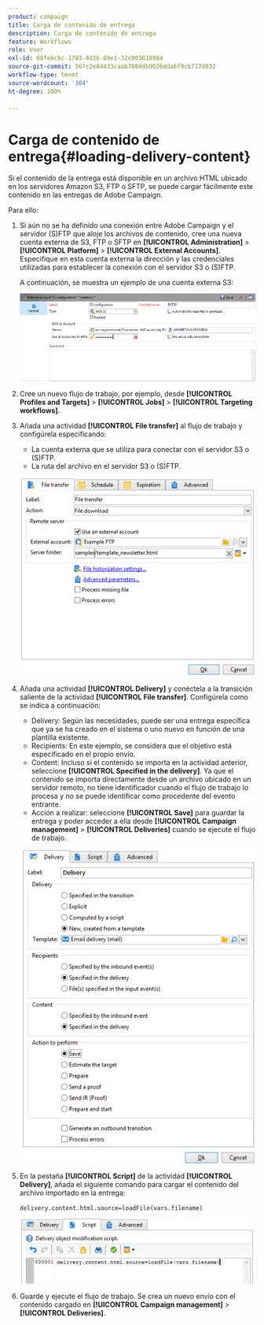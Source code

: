 ```yaml
---
product: campaign
title: Carga de contenido de entrega
description: Carga de contenido de entrega
feature: Workflows
role: User
exl-id: 08febcbc-1703-4d36-89e1-32c903618084
source-git-commit: 567c2e84433caab708ddb9026dda6f9cb717d032
workflow-type: tm+mt
source-wordcount: '304'
ht-degree: 100%

---
```


# Carga de contenido de entrega{#loading-delivery-content}

Si el contenido de la entrega está disponible en un archivo HTML ubicado en los servidores Amazon S3, FTP o SFTP, se puede cargar fácilmente este contenido en las entregas de Adobe Campaign.

Para ello:

1. Si aún no se ha definido una conexión entre Adobe Campaign y el servidor (S)FTP que aloje los archivos de contenido, cree una nueva cuenta externa de S3, FTP o SFTP en **[!UICONTROL Administration]** > **[!UICONTROL Platform]** > **[!UICONTROL External Accounts]**. Especifique en esta cuenta externa la dirección y las credenciales utilizadas para establecer la conexión con el servidor S3 o (S)FTP.

   A continuación, se muestra un ejemplo de una cuenta externa S3:

   ![](assets/delivery_loadcontent_filetransfertexamples3.png)

1. Cree un nuevo flujo de trabajo, por ejemplo, desde **[!UICONTROL Profiles and Targets]** > **[!UICONTROL Jobs]** > **[!UICONTROL Targeting workflows]**.
1. Añada una actividad **[!UICONTROL File transfer]** al flujo de trabajo y configúrela especificando:

   * La cuenta externa que se utiliza para conectar con el servidor S3 o (S)FTP.
   * La ruta del archivo en el servidor S3 o (S)FTP.

   ![](assets/delivery_loadcontent_filetransfertexample.png)

1. Añada una actividad **[!UICONTROL Delivery]** y conéctela a la transición saliente de la actividad **[!UICONTROL File transfer]**. Configúrela como se indica a continuación:

   * Delivery: Según las necesidades, puede ser una entrega específica que ya se ha creado en el sistema o uno nuevo en función de una plantilla existente.
   * Recipients: En este ejemplo, se considera que el objetivo está especificado en el propio envío.
   * Content: Incluso si el contenido se importa en la actividad anterior, seleccione **[!UICONTROL Specified in the delivery]**. Ya que el contenido se importa directamente desde un archivo ubicado en un servidor remoto, no tiene identificador cuando el flujo de trabajo lo procesa y no se puede identificar como procedente del evento entrante.
   * Acción a realizar: seleccione **[!UICONTROL Save]** para guardar la entrega y poder acceder a ella desde **[!UICONTROL Campaign management]** > **[!UICONTROL Deliveries]** cuando se ejecute el flujo de trabajo.

   ![](assets/delivery_loadcontent_activityexample.png)

1. En la pestaña **[!UICONTROL Script]** de la actividad **[!UICONTROL Delivery]**, añada el siguiente comando para cargar el contenido del archivo importado en la entrega:

   ```
   delivery.content.html.source=loadFile(vars.filename)
   ```

   ![](assets/delivery_loadcontent_script.png)

1. Guarde y ejecute el flujo de trabajo. Se crea un nuevo envío con el contenido cargado en **[!UICONTROL Campaign management]** > **[!UICONTROL Deliveries]**.

